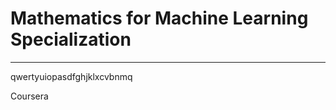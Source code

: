 # Mathematics for Machine Learning Specialization
**********************************************************************

qwertyuiopasdfghjklxcvbnmq

Coursera
